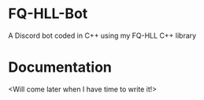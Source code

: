 # FQ-HLL-Bot
A Discord bot coded in C++ using my FQ-HLL C++ library

# Documentation
<Will come later when I have time to write it!>